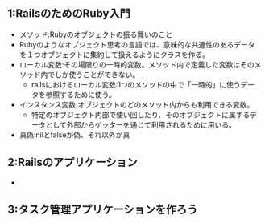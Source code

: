 ## 1:RailsのためのRuby入門
* メソッド:Rubyのオブジェクトの振る舞いのこと
* Rubyのようなオブジェクト思考の言語では、意味的な共通性のあるデータを１つオブジェクトに集約して扱えるようにクラスを作る。
* ローカル変数:その場限りの一時的変数。メソッド内で定義した変数はそのメソッド内でしか使うことができない。
  * railsにおけるローカル変数:1つのメソッドの中で「一時的」に使うデータを参照するために使う。
* インスタンス変数:オブジェクトのどのメソッド内からも利用できる変数。
  * 特定のオブジェクト内部で使い回したり、そのオブジェクトに属するデータとして外部からゲッターを通じて利用されるために用いる。
* 真偽:nilとfalseが偽、それ以外が真

## 2:Railsのアプリケーション
* 

## 3:タスク管理アプリケーションを作ろう
